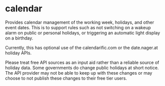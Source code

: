 # calendar

Provides calendar management of the working week, holidays, and other event dates.
This is to support rules such as not switching on a wakeup alarm on public or personal holidays, or triggering an automatic light display on a birthday.

Currently, this has optional use of the calendarific.com or the date.nager.at holiday APIs.

Please treat free API sources as an input aid rather than a reliable source of holiday data. Some governments do change public holidays at short notice.
The API provider may not be able to keep up with these changes or may choose to not publish these changes to their free tier users.

